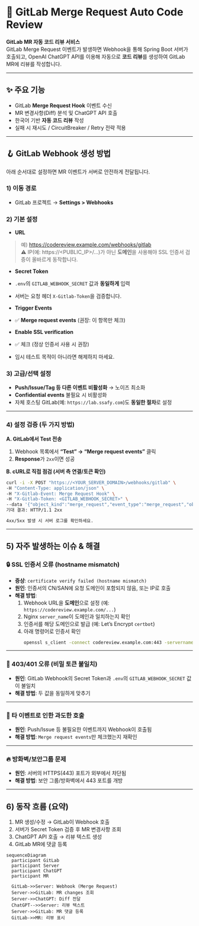 # 🚀 GitLab Merge Request Auto Code Review

**GitLab MR 자동 코드 리뷰 서비스**  
GitLab Merge Request 이벤트가 발생하면 Webhook을 통해 Spring Boot 서버가 호출되고, OpenAI ChatGPT API를 이용해 자동으로 **코드 리뷰**를 생성하여 GitLab MR에 리뷰를 작성합니다.

---

## ✨ 주요 기능
- GitLab **Merge Request Hook** 이벤트 수신
- MR 변경사항(Diff) 분석 및 ChatGPT API 호출
- 한국어 기반 **자동 코드 리뷰** 작성
- 실패 시 재시도 / CircuitBreaker / Retry 전략 적용

---

## 🪝 GitLab Webhook 생성 방법

아래 순서대로 설정하면 MR 이벤트가 서버로 안전하게 전달됩니다.

### 1) 이동 경로
- GitLab 프로젝트 → **Settings > Webhooks**

### 2) 기본 설정
- **URL**
> 예) https://codereview.example.com/webhooks/gitlab  
> ⚠️ IP(예: https://<PUBLIC_IP>/...)가 아닌 **도메인**을 사용해야 SSL 인증서 검증이 올바르게 동작합니다.
- **Secret Token**
- `.env`의 `GITLAB_WEBHOOK_SECRET` 값과 **동일하게** 입력  
- 서버는 요청 헤더 `X-Gitlab-Token`을 검증합니다.

- **Trigger Events**
- ✅ **Merge request events** (권장: 이 항목만 체크)

- **Enable SSL verification**
- ✅ 체크 (정상 인증서 사용 시 권장)
- 임시 테스트 목적이 아니라면 해제하지 마세요.

### 3) 고급/선택 설정
- **Push/Issue/Tag 등 다른 이벤트 비활성화** → 노이즈 최소화
- **Confidential events** 불필요 시 비활성화
- 자체 호스팅 GitLab(예: `https://lab.ssafy.com`)도 **동일한 절차**로 설정

---

### 4) 설정 검증 (두 가지 방법)

**A. GitLab에서 Test 전송**
1. Webhook 목록에서 **“Test” → “Merge request events”** 클릭  
2. **Response**가 `2xx`이면 성공

**B. cURL로 직접 점검 (서버 측 연결/토큰 확인)**
```bash
curl -i -X POST "https://<YOUR_SERVER_DOMAIN>/webhooks/gitlab" \
-H "Content-Type: application/json" \
-H "X-Gitlab-Event: Merge Request Hook" \
-H "X-Gitlab-Token: <GITLAB_WEBHOOK_SECRET>" \
--data '{"object_kind":"merge_request","event_type":"merge_request","object_attributes":{"iid":1,"state":"opened"}}'
기대 결과: HTTP/1.1 2xx

4xx/5xx 발생 시 서버 로그를 확인하세요.
```

---

## 5) 자주 발생하는 이슈 & 해결

### 🔒 SSL 인증서 오류 (hostname mismatch)
- **증상**: `certificate verify failed (hostname mismatch)`
- **원인**: 인증서의 CN/SAN에 요청 도메인이 포함되지 않음, 또는 IP로 호출
- **해결 방법**:
  1. Webhook URL을 **도메인**으로 설정 (예: `https://codereview.example.com/...`)
  2. Nginx `server_name`이 도메인과 일치하는지 확인
  3. 인증서를 해당 도메인으로 발급 (예: Let’s Encrypt `certbot`)
  4. 아래 명령어로 인증서 확인
     ```bash
     openssl s_client -connect codereview.example.com:443 -servername codereview.example.com
     ```

---

### 🔑 403/401 오류 (비밀 토큰 불일치)
- **원인**: GitLab Webhook의 Secret Token과 `.env`의 `GITLAB_WEBHOOK_SECRET` 값이 불일치
- **해결 방법**: 두 값을 동일하게 맞추기

---

### 🔔 타 이벤트로 인한 과도한 호출
- **원인**: Push/Issue 등 불필요한 이벤트까지 Webhook이 호출됨
- **해결 방법**: `Merge request events`만 체크했는지 재확인

---

### 🔥 방화벽/보안그룹 문제
- **원인**: 서버의 HTTPS(443) 포트가 외부에서 차단됨
- **해결 방법**: 보안 그룹/방화벽에서 443 포트를 개방

---

## 6) 동작 흐름 (요약)

1. MR 생성/수정 → GitLab이 Webhook 호출  
2. 서버가 Secret Token 검증 후 MR 변경사항 조회  
3. ChatGPT API 호출 → 리뷰 텍스트 생성  
4. GitLab MR에 댓글 등록

```mermaid
sequenceDiagram
  participant GitLab
  participant Server
  participant ChatGPT
  participant MR

  GitLab->>Server: Webhook (Merge Request)
  Server->>GitLab: MR changes 조회
  Server->>ChatGPT: Diff 전달
  ChatGPT-->>Server: 리뷰 텍스트
  Server->>GitLab: MR 댓글 등록
  GitLab->>MR: 리뷰 표시
```
